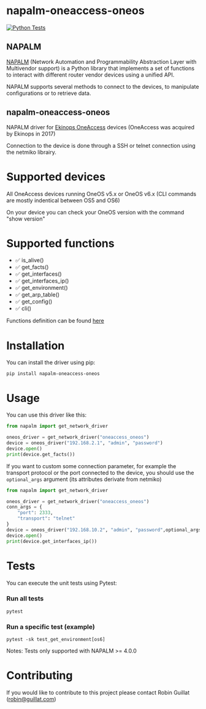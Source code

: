 # napalm-oneaccess-oneos

[![Python Tests](https://github.com/napalm-automation-community/napalm-oneaccess-oneos/actions/workflows/python-app.yml/badge.svg)](https://github.com/napalm-automation-community/napalm-oneaccess-oneos/actions/workflows/python-app.yml)

## NAPALM

[NAPALM](https://napalm.readthedocs.io/en/latest/) (Network Automation and Programmability Abstraction Layer with Multivendor support) is a Python library that implements a set of functions to interact with different router vendor devices using a unified API.

NAPALM supports several methods to connect to the devices, to manipulate configurations or to retrieve data.

## napalm-oneaccess-oneos

NAPALM driver for [Ekinops OneAccess](https://www.ekinops.com/products-services/products/oneaccess) devices
(OneAccess was acquired by Ekinops in 2017)

Connection to the device is done through a SSH or telnet connection using the netmiko librairy.

# Supported devices

All OneAccess devices running OneOS v5.x or OneOS v6.x
(CLI commands are mostly indentical between OS5 and OS6)

On your device you can check your OneOS version with the command "show version"


# Supported functions
- :white_check_mark: is_alive()
- :white_check_mark: get_facts()
- :white_check_mark: get_interfaces()
- :white_check_mark: get_interfaces_ip()
- :white_check_mark: get_environment()
- :white_check_mark: get_arp_table()
- :white_check_mark: get_config()
- :white_check_mark: cli()

Functions definition can be found [here](https://napalm.readthedocs.io/en/latest/base.html)

# Installation
You can install the driver using pip: 
```
pip install napalm-oneaccess-oneos
```

# Usage

You can use this driver like this:

```python
from napalm import get_network_driver

oneos_driver = get_network_driver("oneaccess_oneos")
device = oneos_driver("192.168.2.1", "admin", "password")
device.open()
print(device.get_facts())
```

If you want to custom some connection parameter, for example the transport protocol or the port connected to the device, you should use the `optional_args` argument (its attributes derivate from netmiko)

```python
from napalm import get_network_driver

oneos_driver = get_network_driver("oneaccess_oneos")
conn_args = {
    "port": 2333,
    "transport": "telnet"
}
device = oneos_driver("192.168.10.2", "admin", "password",optional_args=conn_args)
device.open()
print(device.get_interfaces_ip())
```

# Tests
You can execute the unit tests using Pytest:

### Run all tests
```
pytest
```

### Run a specific test (example)
```
pytest -sk test_get_environment[os6]
```
Notes: Tests only supported with NAPALM >= 4.0.0

# Contributing
If you would like to contribute to this project please contact Robin Guillat (robin@guillat.com)